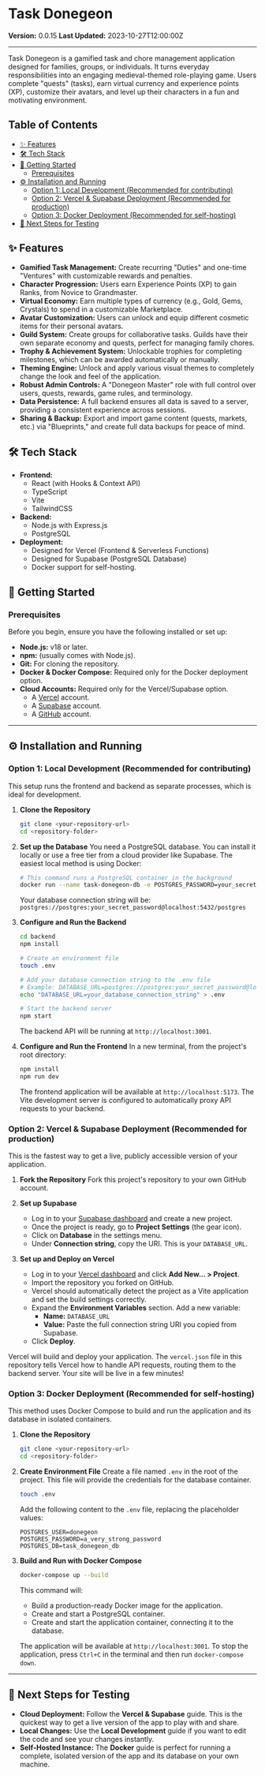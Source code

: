# Task Donegeon

**Version:** 0.0.15
**Last Updated:** 2023-10-27T12:00:00Z

---

Task Donegeon is a gamified task and chore management application designed for families, groups, or individuals. It turns everyday responsibilities into an engaging medieval-themed role-playing game. Users complete "quests" (tasks), earn virtual currency and experience points (XP), customize their avatars, and level up their characters in a fun and motivating environment.

## Table of Contents
- [✨ Features](#-features)
- [🛠️ Tech Stack](#️-tech-stack)
- [🚀 Getting Started](#-getting-started)
  - [Prerequisites](#prerequisites)
- [⚙️ Installation and Running](#️-installation-and-running)
  - [Option 1: Local Development (Recommended for contributing)](#option-1-local-development-recommended-for-contributing)
  - [Option 2: Vercel & Supabase Deployment (Recommended for production)](#option-2-vercel--supabase-deployment-recommended-for-production)
  - [Option 3: Docker Deployment (Recommended for self-hosting)](#option-3-docker-deployment-recommended-for-self-hosting)
- [🧪 Next Steps for Testing](#-next-steps-for-testing)


## ✨ Features

-   **Gamified Task Management:** Create recurring "Duties" and one-time "Ventures" with customizable rewards and penalties.
-   **Character Progression:** Users earn Experience Points (XP) to gain Ranks, from Novice to Grandmaster.
-   **Virtual Economy:** Earn multiple types of currency (e.g., Gold, Gems, Crystals) to spend in a customizable Marketplace.
-   **Avatar Customization:** Users can unlock and equip different cosmetic items for their personal avatars.
-   **Guild System:** Create groups for collaborative tasks. Guilds have their own separate economy and quests, perfect for managing family chores.
-   **Trophy & Achievement System:** Unlockable trophies for completing milestones, which can be awarded automatically or manually.
-   **Theming Engine:** Unlock and apply various visual themes to completely change the look and feel of the application.
-   **Robust Admin Controls:** A "Donegeon Master" role with full control over users, quests, rewards, game rules, and terminology.
-   **Data Persistence:** A full backend ensures all data is saved to a server, providing a consistent experience across sessions.
-   **Sharing & Backup:** Export and import game content (quests, markets, etc.) via "Blueprints," and create full data backups for peace of mind.

## 🛠️ Tech Stack

-   **Frontend:**
    -   React (with Hooks & Context API)
    -   TypeScript
    -   Vite
    -   TailwindCSS
-   **Backend:**
    -   Node.js with Express.js
    -   PostgreSQL
-   **Deployment:**
    -   Designed for Vercel (Frontend & Serverless Functions)
    -   Designed for Supabase (PostgreSQL Database)
    -   Docker support for self-hosting.

## 🚀 Getting Started

### Prerequisites
Before you begin, ensure you have the following installed or set up:
-   **Node.js:** v18 or later.
-   **npm:** (usually comes with Node.js).
-   **Git:** For cloning the repository.
-   **Docker & Docker Compose:** Required only for the Docker deployment option.
-   **Cloud Accounts:** Required only for the Vercel/Supabase option.
    -   A [Vercel](https://vercel.com) account.
    -   A [Supabase](https://supabase.com) account.
    -   A [GitHub](https://github.com) account.

---

## ⚙️ Installation and Running

### Option 1: Local Development (Recommended for contributing)
This setup runs the frontend and backend as separate processes, which is ideal for development.

1.  **Clone the Repository**
    ```bash
    git clone <your-repository-url>
    cd <repository-folder>
    ```
2.  **Set up the Database**
    You need a PostgreSQL database. You can install it locally or use a free tier from a cloud provider like Supabase. The easiest local method is using Docker:
    ```bash
    # This command runs a PostgreSQL container in the background
    docker run --name task-donegeon-db -e POSTGRES_PASSWORD=your_secret_password -p 5432:5432 -d postgres
    ```
    Your database connection string will be: `postgres://postgres:your_secret_password@localhost:5432/postgres`

3.  **Configure and Run the Backend**
    ```bash
    cd backend
    npm install

    # Create an environment file
    touch .env

    # Add your database connection string to the .env file
    # Example: DATABASE_URL=postgres://postgres:your_secret_password@localhost:5432/postgres
    echo "DATABASE_URL=your_database_connection_string" > .env

    # Start the backend server
    npm start
    ```
    The backend API will be running at `http://localhost:3001`.

4.  **Configure and Run the Frontend**
    In a new terminal, from the project's root directory:
    ```bash
    npm install
    npm run dev
    ```
    The frontend application will be available at `http://localhost:5173`. The Vite development server is configured to automatically proxy API requests to your backend.

### Option 2: Vercel & Supabase Deployment (Recommended for production)
This is the fastest way to get a live, publicly accessible version of your application.

1.  **Fork the Repository**
    Fork this project's repository to your own GitHub account.

2.  **Set up Supabase**
    -   Log in to your [Supabase dashboard](https://supabase.com/dashboard) and create a new project.
    -   Once the project is ready, go to **Project Settings** (the gear icon).
    -   Click on **Database** in the settings menu.
    -   Under **Connection string**, copy the URI. This is your `DATABASE_URL`.

3.  **Set up and Deploy on Vercel**
    -   Log in to your [Vercel dashboard](https://vercel.com/new) and click **Add New... > Project**.
    -   Import the repository you forked on GitHub.
    -   Vercel should automatically detect the project as a Vite application and set the build settings correctly.
    -   Expand the **Environment Variables** section. Add a new variable:
        -   **Name:** `DATABASE_URL`
        -   **Value:** Paste the full connection string URI you copied from Supabase.
    -   Click **Deploy**.

Vercel will build and deploy your application. The `vercel.json` file in this repository tells Vercel how to handle API requests, routing them to the backend server. Your site will be live in a few minutes!

### Option 3: Docker Deployment (Recommended for self-hosting)
This method uses Docker Compose to build and run the application and its database in isolated containers.

1.  **Clone the Repository**
    ```bash
    git clone <your-repository-url>
    cd <repository-folder>
    ```

2.  **Create Environment File**
    Create a file named `.env` in the root of the project. This file will provide the credentials for the database container.
    ```bash
    touch .env
    ```
    Add the following content to the `.env` file, replacing the placeholder values:
    ```
    POSTGRES_USER=donegeon
    POSTGRES_PASSWORD=a_very_strong_password
    POSTGRES_DB=task_donegeon_db
    ```

3.  **Build and Run with Docker Compose**
    ```bash
    docker-compose up --build
    ```
    This command will:
    -   Build a production-ready Docker image for the application.
    -   Create and start a PostgreSQL container.
    -   Create and start the application container, connecting it to the database.
    
    The application will be available at `http://localhost:3001`. To stop the application, press `Ctrl+C` in the terminal and then run `docker-compose down`.

---
## 🧪 Next Steps for Testing

- **Cloud Deployment:** Follow the **Vercel & Supabase** guide. This is the quickest way to get a live version of the app to play with and share.
- **Local Changes:** Use the **Local Development** guide if you want to edit the code and see your changes instantly.
- **Self-Hosted Instance:** The **Docker** guide is perfect for running a complete, isolated version of the app and its database on your own machine.
